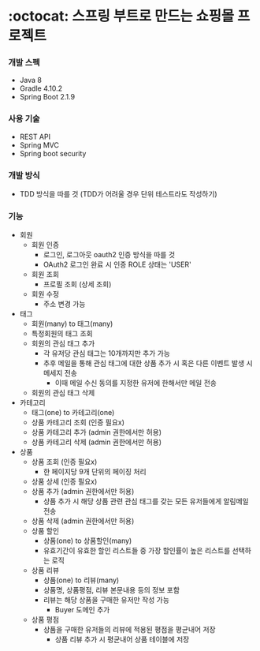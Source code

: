 # :octocat: 스프링 부트로 만드는 쇼핑몰 프로젝트

### 개발 스펙
* Java 8
* Gradle 4.10.2
* Spring Boot 2.1.9

### 사용 기술
* REST API
* Spring MVC
* Spring boot security

### 개발 방식
* TDD 방식을 따를 것 (TDD가 어려울 경우 단위 테스트라도 작성하기)

### 기능
* 회원
  * 회원 인증
    * 로그인, 로그아웃 oauth2 인증 방식을 따를 것
    * OAuth2 로그인 완료 시 인증 ROLE 상태는 'USER'
  * 회원 조회
    * 프로필 조회 (상세 조회)
  * 회원 수정
    * 주소 변경 가능
* 태그
  * 회원(many) to 태그(many)
  * 특정회원의 태그 조회
  * 회원의 관심 태그 추가
    * 각 유저당 관심 태그는 10개까지만 추가 가능
    * 추후 메일을 통해 관심 태그에 대한 상품 추가 시 혹은 다른 이벤트 발생 시 메세지 전송
      * 이때 메일 수신 동의를 지정한 유저에 한해서만 메일 전송
  * 회원의 관심 태그 삭제
* 카테고리
  * 태그(one) to 카테고리(one)
  * 상품 카테고리 조회 (인증 필요x)
  * 상품 카테고리 추가 (admin 권한에서만 허용)
  * 상품 카테고리 삭제 (admin 권한에서만 허용)
* 상품
  * 상품 조회 (인증 필요x)
    * 한 페이지당 9개 단위의 페이징 처리
  * 상품 상세 (인증 필요x)
  * 상품 추가 (admin 권한에서만 허용)
    * 상품 추가 시 해당 상품 관련 관심 태그를 갖는 모든 유저들에게 알림메일 전송  
  * 상품 삭제 (admin 권한에서만 허용)
  * 상품 할인
    * 상품(one) to 상품할인(many)
    * 유효기간이 유효한 할인 리스트들 중 가장 할인률이 높은 리스트를 선택하는 로직
  * 상품 리뷰
    * 상품(one) to 리뷰(many)
    * 상품명, 상품평점, 리뷰 본문내용 등의 정보 포함
    * 리뷰는 해당 상품을 구매한 유저만 작성 가능
      * Buyer 도메인 추가
  * 상품 평점
    * 상품을 구매한 유저들의 리뷰에 적용된 평점을 평균내어 저장
      * 상품 리뷰 추가 시 평균내어 상품 테이블에 저장
